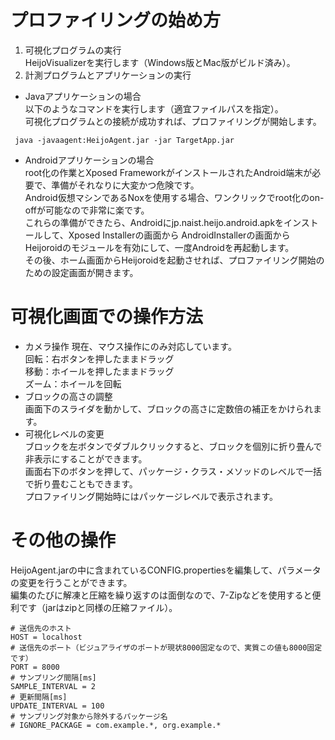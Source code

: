 ﻿# プロファイリングの始め方
1. 可視化プログラムの実行  
HeijoVisualizerを実行します（Windows版とMac版がビルド済み）。  
2. 計測プログラムとアプリケーションの実行
 * Javaアプリケーションの場合  
以下のようなコマンドを実行します（適宜ファイルパスを指定）。  
可視化プログラムとの接続が成功すれば、プロファイリングが開始します。
```
 java -javaagent:HeijoAgent.jar -jar TargetApp.jar
```

 * Androidアプリケーションの場合  
root化の作業とXposed FrameworkがインストールされたAndroid端末が必要で、準備がそれなりに大変かつ危険です。  
Android仮想マシンであるNoxを使用する場合、ワンクリックでroot化のon-offが可能なので非常に楽です。  
これらの準備ができたら、Androidにjp.naist.heijo.android.apkをインストールして、Xposed Installerの画面から
AndroidInstallerの画面からHeijoroidのモジュールを有効にして、一度Androidを再起動します。  
その後、ホーム画面からHeijoroidを起動させれば、プロファイリング開始のための設定画面が開きます。

# 可視化画面での操作方法
* カメラ操作
現在、マウス操作にのみ対応しています。  
回転：右ボタンを押したままドラッグ  
移動：ホイールを押したままドラッグ  
ズーム：ホイールを回転
* ブロックの高さの調整  
画面下のスライダを動かして、ブロックの高さに定数倍の補正をかけられます。
* 可視化レベルの変更  
ブロックを左ボタンでダブルクリックすると、ブロックを個別に折り畳んで非表示にすることができます。  
画面右下のボタンを押して、パッケージ・クラス・メソッドのレベルで一括で折り畳むこともできます。  
プロファイリング開始時にはパッケージレベルで表示されます。

# その他の操作
HeijoAgent.jarの中に含まれているCONFIG.propertiesを編集して、パラメータの変更を行うことができます。  
編集のたびに解凍と圧縮を繰り返すのは面倒なので、7-Zipなどを使用すると便利です（jarはzipと同様の圧縮ファイル）。
```
# 送信先のホスト
HOST = localhost
# 送信先のポート（ビジュアライザのポートが現状8000固定なので、実質この値も8000固定です）
PORT = 8000
# サンプリング間隔[ms]
SAMPLE_INTERVAL = 2
# 更新間隔[ms]
UPDATE_INTERVAL = 100
# サンプリング対象から除外するパッケージ名
# IGNORE_PACKAGE = com.example.*, org.example.*
```
